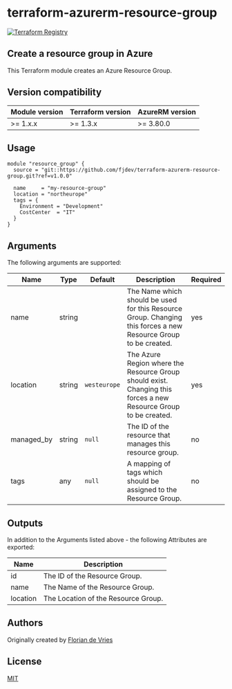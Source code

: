 # terraform-azurerm-resource-group
[![Terraform Registry](https://img.shields.io/badge/Terraform-registry-blueviolet.svg?logo=terraform)](https://registry.terraform.io/providers/hashicorp/azurerm/3.80.0/docs/resources/resource_group)

## Create a resource group in Azure
This Terraform module creates an Azure Resource Group.

## Version compatibility
| Module version | Terraform version | AzureRM version |
| -------------- | ----------------- | --------------- |
| >= 1.x.x       | >= 1.3.x          | >= 3.80.0       |

## Usage
```hcl
module "resource_group" {
  source = "git::https://github.com/fjdev/terraform-azurerm-resource-group.git?ref=v1.0.0"

  name     = "my-resource-group"
  location = "northeurope"
  tags = {
    Environment = "Development"
    CostCenter  = "IT"
  }
}
```

## Arguments
The following arguments are supported:

| Name | Type | Default | Description | Required |
| ---- | ---- | ------- | ----------- | -------- |
| name | string | | The Name which should be used for this Resource Group. Changing this forces a new Resource Group to be created. | yes |
| location | string | `westeurope` | The Azure Region where the Resource Group should exist. Changing this forces a new Resource Group to be created. | yes |
| managed_by | string | `null` | The ID of the resource that manages this resource group. | no |
| tags | any | `null` | A mapping of tags which should be assigned to the Resource Group. | no |

## Outputs
In addition to the Arguments listed above - the following Attributes are exported:

| Name | Description |
| ---- | ----------- |
| id | The ID of the Resource Group. |
| name | The Name of the Resource Group. |
| location | The Location of the Resource Group. |

## Authors
Originally created by [Florian de Vries](https://github.com/fjdev)

## License
[MIT](LICENSE)